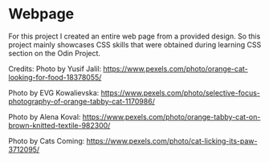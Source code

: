 # Webpage
For this project I created an entire web page from a provided design.
So this project mainly showcases CSS skills that were obtained during learning CSS section on the Odin Project.


Credits:
Photo by Yusif Jalil: https://www.pexels.com/photo/orange-cat-looking-for-food-18378055/

Photo by EVG Kowalievska: https://www.pexels.com/photo/selective-focus-photography-of-orange-tabby-cat-1170986/

Photo by Alena Koval: https://www.pexels.com/photo/orange-tabby-cat-on-brown-knitted-textile-982300/

Photo by Cats Coming: https://www.pexels.com/photo/cat-licking-its-paw-3712095/